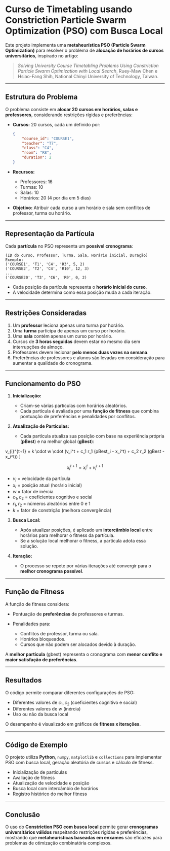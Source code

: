 # Curso de Timetabling usando Constriction Particle Swarm Optimization (PSO) com Busca Local

Este projeto implementa uma **metaheurística PSO (Particle Swarm Optimization)** para resolver o problema de **alocação de horários de cursos universitários**, inspirado no artigo:

> *Solving University Course Timetabling Problems Using Constriction Particle Swarm Optimization with Local Search*,
> Ruey-Maw Chen e Hsiao-Fang Shih, National Chinyi University of Technology, Taiwan.

---

## Estrutura do Problema

O problema consiste em **alocar 20 cursos em horários, salas e professores**, considerando restrições rígidas e preferências:

* **Cursos:** 20 cursos, cada um definido por:

  ```json
  {
      "course_id": "COURSE1",
      "teacher": "T7",
      "class": "C4",
      "room": "R8",
      "duration": 2
  }
  ```
* **Recursos:**

  * Professores: 16
  * Turmas: 10
  * Salas: 10
  * Horários: 20 (4 por dia em 5 dias)
* **Objetivo:** Atribuir cada curso a um horário e sala sem conflitos de professor, turma ou horário.

---

## Representação da Partícula

Cada **partícula** no PSO representa um **possível cronograma**:

```text
(ID do curso, Professor, Turma, Sala, Horário inicial, Duração)
Exemplo:
('COURSE1', 'T1', 'C4', 'R3', 5, 2)
('COURSE2', 'T2', 'C4', 'R10', 12, 3)
...
('COURSE20', 'T3', 'C6', 'R9', 0, 2)
```

* Cada posição da partícula representa o **horário inicial do curso**.
* A velocidade determina como essa posição muda a cada iteração.

---

## Restrições Consideradas

1. Um **professor** leciona apenas uma turma por horário.
2. Uma **turma** participa de apenas um curso por horário.
3. Uma **sala** contém apenas um curso por horário.
4. Cursos de **3 horas seguidas** devem estar no mesmo dia sem interrupções de almoço.
5. Professores devem lecionar **pelo menos duas vezes na semana**.
6. Preferências de professores e alunos são levadas em consideração para aumentar a qualidade do cronograma.

---

## Funcionamento do PSO

1. **Inicialização:**

   * Criam-se várias partículas com horários aleatórios.
   * Cada partícula é avaliada por uma **função de fitness** que combina pontuação de preferências e penalidades por conflitos.

2. **Atualização de Partículas:**

   * Cada partícula atualiza sua posição com base na experiência própria (**pBest**) e na melhor global (**gBest**):

   $$
   $$

v\_{i}^{t+1} = k \cdot w \cdot (v\_i^t + c\_1 r\_1 (pBest\_i - x\_i^t) + c\_2 r\_2 (gBest - x\_i^t))
]

$$
x_i^{t+1} = x_i^t + v_i^{t+1}
$$

* $v_i$ = velocidade da partícula
* $x_i$ = posição atual (horário inicial)
* $w$ = fator de inércia
* $c_1, c_2$ = coeficientes cognitivo e social
* $r_1, r_2$ = números aleatórios entre 0 e 1
* $k$ = fator de constrição (melhora convergência)

3. **Busca Local:**

   * Após atualizar posições, é aplicado um **intercâmbio local** entre horários para melhorar o fitness da partícula.
   * Se a solução local melhorar o fitness, a partícula adota essa solução.

4. **Iteração:**

   * O processo se repete por várias iterações até convergir para o **melhor cronograma possível**.

---

## Função de Fitness

A função de fitness considera:

* Pontuação de **preferências** de professores e turmas.
* Penalidades para:

  * Conflitos de professor, turma ou sala.
  * Horários bloqueados.
  * Cursos que não podem ser alocados devido à duração.

A **melhor partícula** (gbest) representa o cronograma com **menor conflito e maior satisfação de preferências**.

---

## Resultados

O código permite comparar diferentes configurações de PSO:

* Diferentes valores de $c_1, c_2$ (coeficientes cognitivo e social)
* Diferentes valores de $w$ (inércia)
* Uso ou não da busca local

O desempenho é visualizado em gráficos de **fitness x iterações**.

---

## Código de Exemplo

O projeto utiliza **Python**, `numpy`, `matplotlib` e `collections` para implementar PSO com busca local, geração aleatória de cursos e cálculo de fitness.

* Inicialização de partículas
* Avaliação de fitness
* Atualização de velocidade e posição
* Busca local com intercâmbio de horários
* Registro histórico do melhor fitness

---

## Conclusão

O uso do **Constriction PSO com busca local** permite gerar **cronogramas universitários válidos** respeitando restrições rígidas e preferências, mostrando que **metaheurísticas baseadas em enxames** são eficazes para problemas de otimização combinatória complexos.
